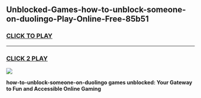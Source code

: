 
## Unblocked-Games-how-to-unblock-someone-on-duolingo-Play-Online-Free-85b51
<h3>
<a href="https://premium76.site?title=how-to-unblock-someone-on-duolingo&ref=26A">CLICK TO PLAY</a></h3>
<hr>

<h3>
<a href="https://premium76.site?title=how-to-unblock-someone-on-duolingo&ref=26A">CLICK 2 PLAY</a>
  
</h3>

<a href="https://premium76.site?title=how-to-unblock-someone-on-duolingo&ref=26A"><img src="https://clearcache.store/games.png"></a>


**how-to-unblock-someone-on-duolingo games unblocked: Your Gateway to Fun and Accessible Online Gaming**
